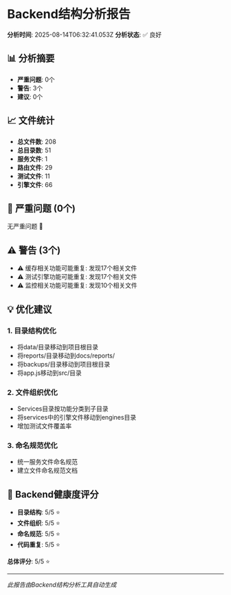 # Backend结构分析报告

**分析时间**: 2025-08-14T06:32:41.053Z
**分析状态**: ✅ 良好

## 📊 分析摘要

- **严重问题**: 0个
- **警告**: 3个
- **建议**: 0个

## 📈 文件统计

- **总文件数**: 208
- **总目录数**: 51
- **服务文件**: 1
- **路由文件**: 29
- **测试文件**: 11
- **引擎文件**: 66

## 🚨 严重问题 (0个)

无严重问题 🎉

## ⚠️ 警告 (3个)

- ⚠️ 缓存相关功能可能重复: 发现17个相关文件
- ⚠️ 测试引擎功能可能重复: 发现17个相关文件
- ⚠️ 监控相关功能可能重复: 发现10个相关文件

## 💡 优化建议

### 1. 目录结构优化
- 将data/目录移动到项目根目录
- 将reports/目录移动到docs/reports/
- 将backups/目录移动到项目根目录
- 将app.js移动到src/目录

### 2. 文件组织优化
- Services目录按功能分类到子目录
- 将services中的引擎文件移动到engines目录
- 增加测试文件覆盖率

### 3. 命名规范优化
- 统一服务文件命名规范
- 建立文件命名规范文档

## 🎯 Backend健康度评分

- **目录结构**: 5/5 ⭐
- **文件组织**: 5/5 ⭐
- **命名规范**: 5/5 ⭐
- **代码重复**: 5/5 ⭐

**总体评分**: 5/5 ⭐

---
*此报告由Backend结构分析工具自动生成*
